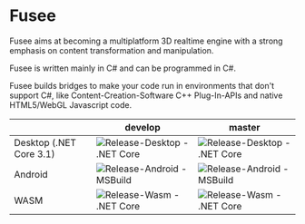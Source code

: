 Fusee
=====

Fusee aims at becoming a multiplatform 3D realtime engine with 
a strong emphasis on content transformation and manipulation.

Fusee is written mainly in C# and can be programmed in C#. 

Fusee builds bridges to make your code run in environments that
don't support C#, like Content-Creation-Software C++ Plug-In-APIs
and native HTML5/WebGL Javascript code.


|  | develop | master |
| --- | --- | --- |
| Desktop (.NET Core 3.1) | ![Release-Desktop - .NET Core](https://github.com/FUSEEProjectTeam/Fusee/workflows/Release-Desktop%20-%20.NET%20Core/badge.svg?branch=develop) | ![Release-Desktop - .NET Core](https://github.com/FUSEEProjectTeam/Fusee/workflows/Release-Desktop%20-%20.NET%20Core/badge.svg?branch=master) |
| Android | ![Release-Android - MSBuild](https://github.com/FUSEEProjectTeam/Fusee/workflows/Release-Android%20-%20MSBuild/badge.svg?branch=develop) | ![Release-Android - MSBuild](https://github.com/FUSEEProjectTeam/Fusee/workflows/Release-Android%20-%20MSBuild/badge.svg?branch=master) |
| WASM | ![Release-Wasm - .NET Core](https://github.com/FUSEEProjectTeam/Fusee/workflows/Release-Wasm%20-%20.NET%20Core/badge.svg?branch=develop) | ![Release-Wasm - .NET Core](https://github.com/FUSEEProjectTeam/Fusee/workflows/Release-Wasm%20-%20.NET%20Core/badge.svg?branch=master) |
